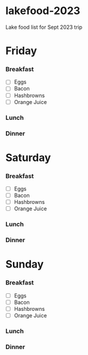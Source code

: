 # lakefood-2023
Lake food list for Sept 2023 trip

# Friday

### Breakfast
- [ ] Eggs
- [ ] Bacon
- [ ] Hashbrowns
- [ ] Orange Juice
### Lunch

### Dinner

# Saturday

### Breakfast
- [ ] Eggs
- [ ] Bacon
- [ ] Hashbrowns
- [ ] Orange Juice
### Lunch

### Dinner

# Sunday

### Breakfast
- [ ] Eggs
- [ ] Bacon
- [ ] Hashbrowns
- [ ] Orange Juice
### Lunch

### Dinner
